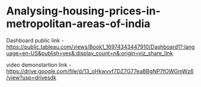 # Analysing-housing-prices-in-metropolitan-areas-of-india


Dashboard public link -https://public.tableau.com/views/Book1_16974343447910/Dashboard1?:language=en-US&publish=yes&:display_count=n&:origin=viz_share_link

video demonstartion link -https://drive.google.com/file/d/13_oHkwvvf7DZ7G77eaBBgNP7fOWGmWz6/view?usp=drivesdk
